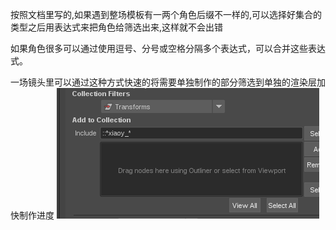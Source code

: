 按照文档里写的,如果遇到整场模板有一两个角色后缀不一样的,可以选择好集合的类型之后用表达式来把角色给筛选出来,这样就不会出错

如果角色很多可以通过使用逗号、分号或空格分隔多个表达式，可以合并这些表达式。

一场镜头里可以通过这种方式快速的将需要单独制作的部分筛选到单独的渲染层加快制作进度
![Alt text](../png/MayaPng/image2022-4-20_13-54-6.png)